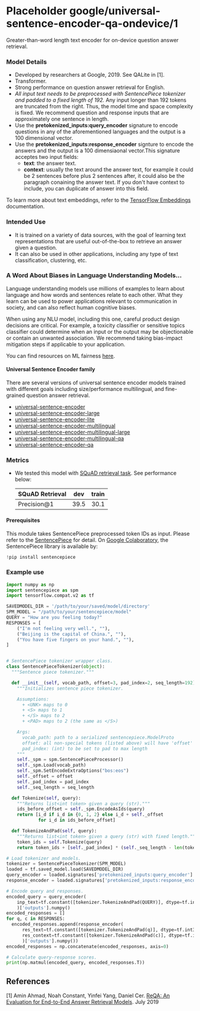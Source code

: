# Placeholder google/universal-sentence-encoder-qa-ondevice/1

Greater-than-word length text encoder for on-device question answer retrieval.

<!-- module-type: text-embedding -->
<!-- fine-tunable: false -->
<!-- language: en -->
<!-- network-architecture: Transformer -->

### Model Details

*   Developed by researchers at Google, 2019. See QALite in [1].
*   Transformer.
*   Strong performance on question answer retrieval for English.
*   *All input text needs to be preprocessed with SentencePiece tokenizer and
    padded to a fixed length of 192.* Any input longer than 192 tokens are
    truncated from the right. Thus, the model time and space complexity is
    fixed. We recommend question and response inputs that are approximately one
    sentence in length.
*   Use the __pretokenized_inputs:query_encoder__ signature to encode questions
    in any of the aforementioned languages and the output is a 100 dimensional
    vector.
*   Use the __pretokenized_inputs:response_encoder__ signture to encode the
    answers and the output is a 100 dimensiaonal vector.This signature acceptes
    two input fields:
    *   __text__: the answer text.
    *   __context__: usually the text around the answer text, for example it
        could be 2 sentences before plus 2 sentences after, it could also be the
        paragraph conaining the answer text. If you don't have context to
        include, you can duplicate of answer into this field.

To learn more about text embeddings, refer to the
[TensorFlow Embeddings](https://www.tensorflow.org/tutorials/text/word_embeddings)
documentation.

### Intended Use

*   It is trained on a variety of data sources, with the goal of
    learning text representations that are useful out-of-the-box to retrieve an
    answer given a question.
*   It can also be used in other applications, including any type of text
    classification, clustering, etc.

### A Word About Biases in Language Understanding Models…

Language understanding models use millions of examples to learn about language
and how words and sentences relate to each other. What they learn can be used to
power applications relevant to communication in society, and can also reflect
human cognitive biases.

When using any NLU model, including this one, careful product design decisions
are critical. For example, a toxicity classifier or sensitive topics classifier
could determine when an input or the output may be objectionable or contain an
unwanted association. We recommend taking bias-impact mitigation steps if
applicable to your application.

You can find resources on ML fairness [here](https://developers.google.com/machine-learning/fairness-overview/).

#### Universal Sentence Encoder family

There are several versions of universal sentence encoder models trained with
different goals including size/performance multilingual, and fine-grained
question answer retrieval.

*   [universal-sentence-encoder](https://tfhub.dev/google/universal-sentence-encoder/3)
*   [universal-sentence-encoder-large](https://tfhub.dev/google/universal-sentence-encoder-large/4)
*   [universal-sentence-encoder-lite](https://tfhub.dev/google/universal-sentence-encoder-lite/2)
*   [universal-sentence-encoder-multilingual](https://tfhub.dev/google/universal-sentence-encoder-multilingual/2)
*   [universal-sentence-encoder-multilingual-large](https://tfhub.dev/google/universal-sentence-encoder-multilingual-large/2)
*   [universal-sentence-encoder-multilingual-qa](https://tfhub.dev/google/universal-sentence-encoder-multilingual-qa/2)
*   [universal-sentence-encoder-qa](https://tfhub.dev/google/universal-sentence-encoder-qa/2)

### Metrics

*   We tested this model with
    [SQuAD retrieval task](https://github.com/google/retrieval-qa-eval). See
    performance below:

    SQuAD Retrieval | dev  | train
    :-------------- | :--: | ----:
    Precision@1     | 39.5 | 30.1

#### Prerequisites

This module takes SentencePiece preprocessed token IDs as input. Please refer to
the [SentencePiece](https://github.com/google/sentencepiece) for detail. On
[Google Colaboratory](https://colab.research.google.com/), the SentencePiece
library is available by:

```python
!pip install sentencepiece
```

### Example use

```python
import numpy as np
import sentencepiece as spm
import tensorflow.compat.v2 as tf

SAVEDMODEL_DIR = '/path/to/your/saved/model/directory'
SPM_MODEL = "/path/to/your/sentencepiece/model"
QUERY = "How are you feeling today?"
RESPONSES = [
    ("I'm not feeling very well.", ""),
    ("Beijing is the capital of China.", ""),
    ("You have five fingers on your hand.", ""),
]


# SentencePiece tokenizer wrapper class.
class SentencePieceTokenizer(object):
  """Sentence piece tokenizer."""

  def __init__(self, vocab_path, offset=3, pad_index=2, seq_length=192):
    """Initializes sentence piece tokenizer.

    Assumptions:
      + <UNK> maps to 0
      + <S> maps to 1
      + </S> maps to 2
      + <PAD> maps to 2 (the same as </S>)

    Args:
      vocab_path: path to a serialized sentencepiece.ModelProto
      offset: all non-special tokens (listed above) will have 'offset' added
      pad_index: (int) to be set to pad to max length
    """
    self._spm = spm.SentencePieceProcessor()
    self._spm.Load(vocab_path)
    self._spm.SetEncodeExtraOptions("bos:eos")
    self._offset = offset
    self._pad_index = pad_index
    self._seq_length = seq_length

  def Tokenize(self, query):
    """Returns list<int token> given a query (str)."""
    ids_before_offset = self._spm.EncodeAsIds(query)
    return [i_d if i_d in {0, 1, 2} else i_d + self._offset
            for i_d in ids_before_offset]

  def TokenizeAndPad(self, query):
    """Returns list<int token> given a query (str) with fixed length."""
    token_ids = self.Tokenize(query)
    return token_ids + [self._pad_index] * (self._seq_length - len(token_ids))

# Load tokenizer and models.
tokenizer = SentencePieceTokenizer(SPM_MODEL)
loaded = tf.saved_model.load(SAVEDMODEL_DIR)
query_encoder = loaded.signatures['pretokenized_inputs:query_encoder']
response_encoder = loaded.signatures['pretokenized_inputs:response_encoder']

# Encode query and responses.
encoded_query = query_encoder(
    inp_text=tf.constant([tokenizer.TokenizeAndPad(QUERY)], dtype=tf.int32)
    )['outputs'].numpy()
encoded_responses = []
for q, c in RESPONSES:
  encoded_responses.append(response_encoder(
      res_text=tf.constant([tokenizer.TokenizeAndPad(q)], dtype=tf.int32),
      res_context=tf.constant([tokenizer.TokenizeAndPad(c)], dtype=tf.int32)
      )['outputs'].numpy())
encoded_responses = np.concatenate(encoded_responses, axis=0)

# Calculate query-response scores.
print(np.matmul(encoded_query, encoded_responses.T))
```

## References

[1] Amin Ahmad, Noah Constant, Yinfei Yang, Daniel Cer.
[ReQA: An Evaluation for End-to-End Answer Retrieval Models](https://arxiv.org/abs/1907.04780).
July 2019
